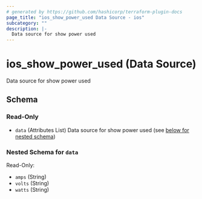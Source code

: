 ```yaml
---
# generated by https://github.com/hashicorp/terraform-plugin-docs
page_title: "ios_show_power_used Data Source - ios"
subcategory: ""
description: |-
  Data source for show power used
---
```


# ios_show_power_used (Data Source)

Data source for show power used



<!-- schema generated by tfplugindocs -->
## Schema

### Read-Only

- `data` (Attributes List) Data source for show power used (see [below for nested schema](#nestedatt--data))

<a id="nestedatt--data"></a>
### Nested Schema for `data`

Read-Only:

- `amps` (String)
- `volts` (String)
- `watts` (String)
